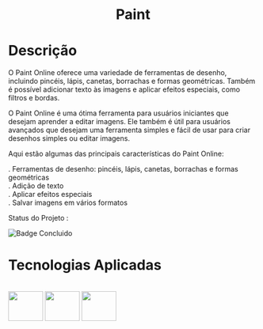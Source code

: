 <h1 align="center">Paint</h1>

# Descrição

O Paint Online oferece uma variedade de ferramentas de desenho, incluindo pincéis, lápis, canetas, borrachas e formas geométricas. Também é possível adicionar texto às imagens e aplicar efeitos especiais, como filtros e bordas.

O Paint Online é uma ótima ferramenta para usuários iniciantes que desejam aprender a editar imagens. Ele também é útil para usuários avançados que desejam uma ferramenta simples e fácil de usar para criar desenhos simples ou editar imagens.

Aqui estão algumas das principais características do Paint Online:

. Ferramentas de desenho: pincéis, lápis, canetas, borrachas e formas geométricas <br>
. Adição de texto <br>
. Aplicar efeitos especiais <br>
. Salvar imagens em vários formatos <br>

Status do Projeto :

![Badge Concluido](http://img.shields.io/static/v1?label=STATUS&message=CONCLUIDO&color=GREEN&style=for-the-badge)

# Tecnologias Aplicadas

<div style="display: inline_block"><br>
  <img align="center" height="60" width="70" src="https://cdn.jsdelivr.net/gh/devicons/devicon/icons/html5/html5-plain-wordmark.svg"/>
  <img align="center" height="60" width="70" src="https://cdn.jsdelivr.net/gh/devicons/devicon/icons/css3/css3-plain-wordmark.svg"/>  
  <img align="center" height="60" width="70" src="https://cdn.jsdelivr.net/gh/devicons/devicon/icons/javascript/javascript-original.svg"/>

